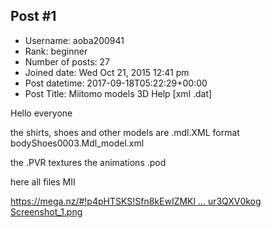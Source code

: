 ## Post #1
- Username: aoba200941
- Rank: beginner
- Number of posts: 27
- Joined date: Wed Oct 21, 2015 12:41 pm
- Post datetime: 2017-09-18T05:22:29+00:00
- Post Title: Miitomo models 3D Help [xml .dat]

Hello everyone  

the shirts, shoes and other models are .mdl.XML format  
  bodyShoes0003.Mdl_model.xml

the .PVR textures
the animations .pod

 here all files MII 

[https://mega.nz/#!p4pHTSKS!Sfn8kEwIZMKl ... ur3QXV0kog](https://mega.nz/#!p4pHTSKS!Sfn8kEwIZMKleQ67DSO-V3Lbv6usGBbAYur3QXV0kog)
[Screenshot_1.png](https://xentaxbackup.github.io/file/13325_Screenshot_1.png)
